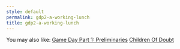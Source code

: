 ```yaml
---
style: default
permalink: gdp2-a-working-lunch
title: gdp2-a-working-lunch
---
```

You may also like:
[Game Day Part 1: Preliminaries](http://scp-wiki.net/preliminaries)
[Children Of Doubt](http://scp-wiki.net/children-of-doubt)
